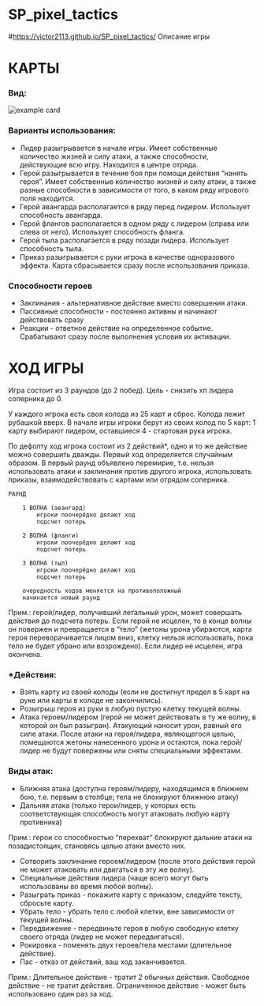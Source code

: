
# SP_pixel_tactics
#https://victor2113.github.io/SP_pixel_tactics/
Описание игры

# КАРТЫ

### Вид:

![example card](https://user-images.githubusercontent.com/81598492/126800389-561e414a-6839-4a14-b93e-8627c8aae99e.png)

### Варианты использования:
*	Лидер разыгрывается в начале игры. Имеет собственные количество жизней и силу атаки, а также способности, действующие всю игру. Находится в центре отряда.
*	Герой разыгрывается в течение боя при помощи действия “нанять героя”. Имеет собственные количество жизней и силу атаки, а также разные способности в зависимости от того, в каком ряду игрового поля находится.
*	Герой авангарда располагается в ряду перед лидером. Использует способность авангарда.
*	Герой флангов располагается в одном ряду с лидером (справа или слева от него). Использует способность фланга.
*	Герой тыла располагается в ряду позади лидера. Использует способность тыла.
*	Приказ разыгрывается с руки игрока в качестве одноразового эффекта. Карта сбрасывается сразу после использования приказа.

### Способности героев

*	Заклинания - альтернативное действие вместо совершения атаки.
*	Пассивные способности - постоянно активны и начинают действовать сразу
*	Реакции - ответное действие на определенное событие. Срабатывают сразу после выполнения условия их активации.


# ХОД ИГРЫ

Игра состоит из 3 раундов (до 2 побед). Цель - снизить хп лидера соперника до 0.
	
У каждого игрока есть своя колода из 25 карт и сброс. Колода лежит рубашкой вверх.
В начале игры игроки берут из своих колод по 5 карт: 1 карту выбирают лидером, оставшиеся 4 - стартовая рука игрока.

По дефолту ход игрока состоит из 2 действий*, одно и то же действие можно совершить дважды.
Первый ход определяется случайным образом.
В первый раунд объявлено перемирие, т.е. нельзя использовать атаки и заклинания против другого игрока, использовать приказы, взаимодействовать с картами или отрядом соперника.
	
	РАУНД

		1 ВОЛНА (авангард)
			игроки поочерёдно делают ход
			подсчет потерь	

		2 ВОЛНА (фланги)
			игроки поочерёдно делают ход
			подсчет потерь

		3 ВОЛНА (тыл)
			игроки поочерёдно делают ход
			подсчет потерь

		очередность ходов меняется на противоположный
		начинается новый раунд

Прим.: герой/лидер, получивший летальный урон, может совершать действия до подсчета потерь. Если герой не исцелен, то в конце волны он повержен и превращается в “тело” (жетоны урона убираются, карта героя переворачивается лицом вниз, клетку нельзя использовать, пока тело не будет убрано или возрождено). Если лидер не исцелен, игра окончена.

### *Действия:

*	Взять карту из своей колоды (если не достигнут предел в 5 карт на руке или карты в колоде не закончились).
*	Розыгрыш героя из руки в любую пустую клетку текущей волны.
*	Атака героем/лидером (герой не может действовать в ту же волну, в которой он был разыгран). Атакующий наносит урон, равный его силе атаки. После атаки на героя/лидера, являющегося целью, помещаются жетоны нанесенного урона и остаются, пока герой/лидер не будут повержены или сняты специальными эффектами.

### Виды атак:
*	Ближняя атака (доступна героям/лидеру, находящимся в ближнем бою, т.е. первым в столбце; тела не блокируют ближнюю атаку)
*	Дальняя атака (только герои/лидер, у которых есть соответствующая способность могут атаковать любую карту противника)

Прим.: герои со способностью “перехват” блокируют дальние атаки на позадистоящих, становясь целью атаки вместо них.

*	Сотворить заклинание героем/лидером (после этого действия герой не может атаковать или двигаться в эту же волну).
*	Специальные действия лидера (чаще всего могут быть использованы во            время любой волны).
*	Разыграть приказ - покажите карту с приказом, следуйте тексту, сбросьте карту.
*	Убрать тело - убрать тело с любой клетки, вне зависимости от текущей волны.
*	Передвижение - передвиньте героя в любую свободную клетку своего отряда (лидер не может передвигаться).
*	Рокировка - поменять двух героев/тела местами (длительное действие).
*	Пас - отказ от действий, ваш ход заканчивается.

Прим.: Длительное действие - тратит 2 обычных действия.
Свободное действие - не тратит действие.
Ограниченное действие - может быть использовано один раз за ход.
